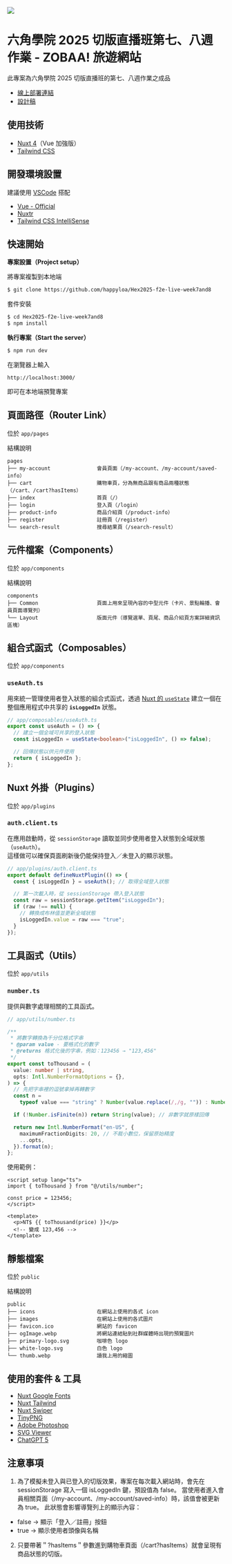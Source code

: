 ![](https://raw.githubusercontent.com/happyloa/Hex2025-f2e-live-week7and8/refs/heads/main/public/thumb.webp)

# 六角學院 2025 切版直播班第七、八週作業 - ZOBAA! 旅遊網站

此專案為六角學院 2025 切版直播班的第七、八週作業之成品

- [線上部署連結](https://zobaa.worksbyaaron.com/)
- [設計稿](https://www.figma.com/design/3bEeuchVUYwmA2PuHAxQVN/%E5%85%AD%E8%A7%92%EF%BD%9CZOBAA--%E6%97%85%E9%81%8A%E7%B6%B2%E7%AB%99--student-ver.%EF%BC%89?node-id=3-6975&p=f&t=kS2To3qZXkfBm7kj-0)

## 使用技術

- [Nuxt 4](https://nuxt.com/)（Vue 加強版）
- [Tailwind CSS](https://tailwindcss.com/)

## 開發環境設置

建議使用 [VSCode](https://code.visualstudio.com/) 搭配

- [Vue - Official](https://marketplace.visualstudio.com/items?itemName=Vue.volar)
- [Nuxtr](https://marketplace.visualstudio.com/items?itemName=Nuxtr.nuxtr-vscode)
- [Tailwind CSS IntelliSense](https://marketplace.visualstudio.com/items?itemName=bradlc.vscode-tailwindcss)

## 快速開始

**專案設置（Project setup）**

將專案複製到本地端

```sh
$ git clone https://github.com/happyloa/Hex2025-f2e-live-week7and8
```

套件安裝

```sh
$ cd Hex2025-f2e-live-week7and8
$ npm install
```

**執行專案（Start the server）**

```sh
$ npm run dev
```

在瀏覽器上輸入

```
http://localhost:3000/
```

即可在本地端預覽專案

## 頁面路徑（Router Link）

位於 `app/pages`

結構說明

```
pages
├── my-account               會員頁面（/my-account、/my-account/saved-info）
├── cart                     購物車頁，分為無商品跟有商品兩種狀態（/cart、/cart?hasItems）
├── index                    首頁（/）
├── login                    登入頁（/login）
├── product-info             商品介紹頁（/product-info）
├── register                 註冊頁（/register）
└── search-result            搜尋結果頁（/search-result）
```

## 元件檔案（Components）

位於 `app/components`

結構說明

```
components
├── Common                   頁面上用來呈現內容的中型元件（卡片、景點輪播、會員頁面導覽列）
└── Layout                   版面元件（導覽選單、頁尾、商品介紹頁方案詳細資訊區塊）
```

## 組合式函式（Composables）

位於 `app/components`

### `useAuth.ts`

用來統一管理使用者登入狀態的組合式函式，透過 [Nuxt 的 `useState`](https://nuxt.com/docs/api/composables/use-state) 建立一個在整個應用程式中共享的 **`isLoggedIn`** 狀態。

```ts
// app/composables/useAuth.ts
export const useAuth = () => {
  // 建立一個全域可共享的登入狀態
  const isLoggedIn = useState<boolean>("isLoggedIn", () => false);

  // 回傳狀態以供元件使用
  return { isLoggedIn };
};
```

## Nuxt 外掛（Plugins）

位於 `app/plugins`

### `auth.client.ts`

在應用啟動時，從 `sessionStorage` 讀取並同步使用者登入狀態到全域狀態（`useAuth`）。  
這樣做可以確保頁面刷新後仍能保持登入／未登入的顯示狀態。

```ts
// app/plugins/auth.client.ts
export default defineNuxtPlugin(() => {
  const { isLoggedIn } = useAuth(); // 取得全域登入狀態

  // 第一次載入時，從 sessionStorage 帶入登入狀態
  const raw = sessionStorage.getItem("isLoggedIn");
  if (raw !== null) {
    // 轉換成布林值並更新全域狀態
    isLoggedIn.value = raw === "true";
  }
});
```

## 工具函式（Utils）

位於 `app/utils`

### `number.ts`

提供與數字處理相關的工具函式。

```ts
// app/utils/number.ts

/**
 * 將數字轉換為千分位格式字串
 * @param value - 要格式化的數字
 * @returns 格式化後的字串，例如：123456 → "123,456"
 */
export const toThousand = (
  value: number | string,
  opts: Intl.NumberFormatOptions = {},
) => {
  // 先把字串裡的逗號拿掉再轉數字
  const n =
    typeof value === "string" ? Number(value.replace(/,/g, "")) : Number(value);

  if (!Number.isFinite(n)) return String(value); // 非數字就原樣回傳

  return new Intl.NumberFormat("en-US", {
    maximumFractionDigits: 20, // 不裁小數位，保留原始精度
    ...opts,
  }).format(n);
};
```

使用範例：

```vue
<script setup lang="ts">
import { toThousand } from "@/utils/number";

const price = 123456;
</script>

<template>
  <p>NT$ {{ toThousand(price) }}</p>
  <!-- 變成 123,456 -->
</template>
```

## 靜態檔案

位於 `public`

結構說明

```
public
├── icons                    在網站上使用的各式 icon
├── images                   在網站上使用的各式圖片
├── favicon.ico              網站的 favicon
├── ogImage.webp             將網站連結貼到社群媒體時出現的預覽圖片
├── primary-logo.svg         咖啡色 logo
├── white-logo.svg           白色 logo
└── thumb.webp               讀我上用的縮圖
```

## 使用的套件 & 工具

- [Nuxt Google Fonts](https://google-fonts.nuxtjs.org/)
- [Nuxt Tailwind](https://tailwindcss.nuxtjs.org/)
- [Nuxt Swiper](https://nuxt.com/modules/swiper)
- [TinyPNG](https://tinypng.com/)
- [Adobe Photoshop](https://www.adobe.com/tw/products/photoshop.html)
- [SVG Viewer](https://www.svgviewer.dev/)
- [ChatGPT 5](https://openai.com/)

## 注意事項

1.  為了模擬未登入與已登入的切版效果，專案在每次載入網站時，會先在 sessionStorage 寫入一個 isLoggedIn 鍵，預設值為 false。
    當使用者進入會員相關頁面（/my-account、/my-account/saved-info）時，該值會被更新為 true。
    此狀態會影響導覽列上的顯示內容：

- false → 顯示「登入／註冊」按鈕
- true → 顯示使用者頭像與名稱

2.  只要帶著＂?hasItems＂參數進到購物車頁面（/cart?hasItems）就會呈現有商品狀態的切版。
